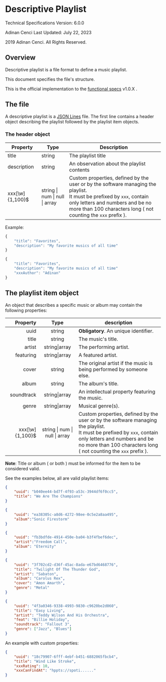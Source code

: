 # Descriptive Playlist

Technical Specifications
Version: 6.0.0

Adinan Cenci
Last Updated: July 22, 2023

2019 Adinan Cenci. All Rights Reserved. 

## Overview

Descriptive playlist is a file format to define a music playlist.

This document specifies the file's structure. 

This is the official implementation to the [functional specs](https://github.com/wishgranter-project/descriptive-playlist-definition) v1.0.X .

## The file

A descriptive playlist is a [JSON Lines](https://jsonlines.org/) file. The first line contains a header object describing the playlist followed by the playlist item objects. 

### The header object

| Property        | Type                           | Description                                                                                                                                                                                                                    |
| --------------- | ------------------------------ | ------------------------------------------------------------------------------------------------------------------------------------------------------------------------------------------------------------------------------ |
| title           | string                         | The playlist title                                                                                                                                                                                                             |
| description     | string                         | An observation about the playlist contents                                                                                                                                                                                     |
| xxx[\w]{1,100}$ | string \| num \| null \| array | Custom properties, defined by the user or by the software managing the playlist.<br/>It must be prefixed by `xxx`, contain only letters and numbers and be no more than 100 characters long ( not counting the `xxx` prefix ). |

Example:

```javascript
{
    "title": "Favorites", 
    "description": "My favorite musics of all time"
}
```

```javascript
{
    "title": "Favorites", 
    "description": "My favorite musics of all time"
    "xxxAuthor": "Adinan"
}
```

## The playlist item object

An object that describes a specific music or album may contain the following properties:

| Property        | Type                           | description                                                                                                                                                                                                                    |
| ---------------:|:------------------------------:| ------------------------------------------------------------------------------------------------------------------------------------------------------------------------------------------------------------------------------ |
| uuid            | string                         | **Obligatory**. An unique identifier.                                                                                                                                                                                          |
| title           | string                         | The music's title.                                                                                                                                                                                                             |
| artist          | string\|array                  | The performing artist.                                                                                                                                                                                                         |
| featuring       | string\|array                  | A featured artist.                                                                                                                                                                                                             |
| cover           | string                         | The original artist if the music is being performed by someone else.                                                                                                                                                           |
| album           | string                         | The album's title.                                                                                                                                                                                                             |
| soundtrack      | string\|array                  | An intellectual property featuring the music.                                                                                                                                                                                  |
| genre           | string\|array                  | Musical genre(s).                                                                                                                                                                                                              |
| xxx[\w]{1,100}$ | string \| num \| null \| array | Custom properties, defined by the user or by the software managing the playlist.<br/>It must be prefixed by `xxx`, contain only letters and numbers and be no more than 100 characters long ( not counting the `xxx` prefix ). |

**Note**: Title or album ( or both ) must be informed for the item to be considered valid.

See the examples below, all are valid playlist items:

```json
{
    "uuid": "b040ee44-bd7f-4f93-a53c-3944df6f0cc5", 
    "title": "We Are The Champions"
}
```

```json
{
    "uuid": "ea38305c-a8d6-4272-98ee-0c5e2a8aa495",
    "album":"Sonic Firestorm"
}
```

```json
{
    "uuid": "fb3bdfde-4914-450e-ba04-b3f4fbef6dec",
    "artist":"Freedom Call",
    "album": "Eternity"
}
```

```json
{
    "uuid": "3f702cd2-d36f-45ac-8ada-e67bd6468776", 
    "title": "Twilight Of The Thunder God", 
    "artist": "Sabaton", 
    "album": "Carolus Rex", 
    "cover": "Amon Amarth",
    "genre": "Metal"
}
```

```json
{
    "uuid": "4f3a0346-9338-4993-9830-c9620be2d060", 
    "title": "Easy Living", 
    "artist": "Teddy Wilson And His Orchestra", 
    "feat": "Billie Holiday", 
    "soundtrack": "Fallout 3", 
    "genre": ["Jazz", "Blues"]
}
```

An example with custom properties:

```json
{
    "uuid": "18c79907-6fff-4ebf-b451-6882065fbcb4", 
    "title": "Wind Like Stroke", 
    "xxxRating": 10,
    "xxxCanFindAt": "hppts://spoti......"
}
```
